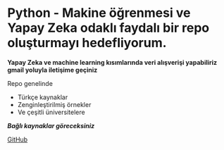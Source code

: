 # Python - Makine öğrenmesi ve Yapay Zeka odaklı faydalı bir repo oluşturmayı hedefliyorum.
**Yapay Zeka ve machine learning kısımlarında veri alışverişi yapabiliriz gmail yoluyla iletişime geçiniz**

Repo genelinde
- Türkçe kaynaklar
- Zenginleştirilmiş örnekler
- Ve çeşitli üniversitelere

***Bağlı kaynaklar göreceksiniz***


[GitHub]([https://github.com](https://github.com/coderTigev1/Coder)https://github.com/coderTigev1/Coder)
